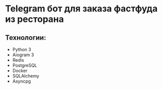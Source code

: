 # Telegram бот для заказа фастфуда из ресторана

## Технологии:
- Python 3
- Aiogram 3
- Redis
- PostgreSQL
- Docker
- SQLAlchemy
- Asyncpg